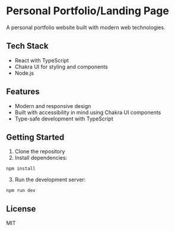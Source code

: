 # Personal Portfolio/Landing Page

A personal portfolio website built with modern web technologies.

## Tech Stack

- React with TypeScript
- Chakra UI for styling and components
- Node.js

## Features

- Modern and responsive design
- Built with accessibility in mind using Chakra UI components
- Type-safe development with TypeScript

## Getting Started

1. Clone the repository
2. Install dependencies:

``npm install``

3. Run the development server:

``npm run dev``

## License

MIT
